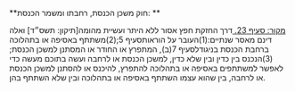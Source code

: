 **חוק משכן הכנסת, רחבתו ומשמר הכנסת: **

[מקור: סעיף 23. ](https://he.wikisource.org/wiki/חוק_משכן_הכנסת,_רחבתו_ומשמר_הכנסת#סעיף_23)
דרך החזקת חפץ אסור ללא היתר ועשיית מהומה[תיקון: תשס״ד]
ואלה דינם מאסר שנתיים:(1)העובר על הוראותסעיף 5;(2)משתתף באסיפה או בתהלוכה ברחבת הכנסת בניגודלסעיף 7(ב), המתפרץ או החודר או המסתנן למשכן הכנסת;(3)הנכנס בין כדין ובין שלא כדין, למשכן הכנסת או לרחבה ועשה בתוכם מעשה כדי לאפשר למשתתפים באסיפה או בתהלוכה להתפרץ, להיכנס או להסתנן למשכן הכנסת או לרחבה, בין שהוא עצמו השתתף באסיפה או בתהלוכה ובין שלא השתתף בהן.